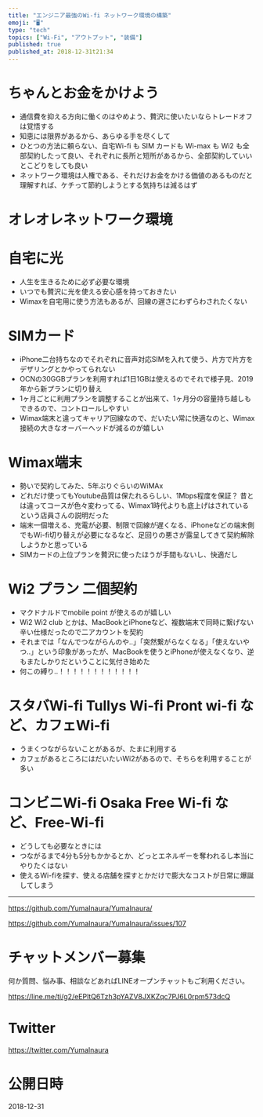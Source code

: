 ```yaml
---
title: "エンジニア最強のWi-fi ネットワーク環境の構築"
emoji: "🖥"
type: "tech"
topics: ["Wi-Fi", "アウトプット", "装備"]
published: true
published_at: 2018-12-31t21:34
---
```


# ちゃんとお金をかけよう

- 通信費を抑える方向に働くのはやめよう、贅沢に使いたいならトレードオフは覚悟する
- 知恵には限界があるから、あらゆる手を尽くして
- ひとつの方法に頼らない、自宅Wi-fi も SIM カードも Wi-max も Wi2 も全部契約したって良い、それぞれに長所と短所があるから、全部契約していいとこどりをしても良い
- ネットワーク環境は人権である、それだけお金をかける価値のあるものだと理解すれば、ケチって節約しようとする気持ちは減るはず

# オレオレネットワーク環境

#  自宅に光

- 人生を生きるために必ず必要な環境
- いつでも贅沢に光を使える安心感を持っておきたい
- Wimaxを自宅用に使う方法もあるが、回線の遅さにわずらわされたくない

# SIMカード

- iPhone二台持ちなのでそれぞれに音声対応SIMを入れて使う、片方で片方をデザリングとかやってられない
- OCNの30GGBプランを利用すれば1日1GBは使えるのでそれで様子見、2019年から新プランに切り替え
- 1ヶ月ごとに利用プランを調整することが出来て、1ヶ月分の容量持ち越しもできるので、コントロールしやすい
- Wimax端末と違ってキャリア回線なので、だいたい常に快適なのと、Wimax接続の大きなオーバーヘッドが減るのが嬉しい

# Wimax端末

- 勢いで契約してみた、5年ぶりぐらいのWiMAx
- どれだけ使ってもYoutube品質は保たれるらしい、1Mbps程度を保証？ 昔とは違ってコースが色々変わってる、Wimax1時代よりも底上げはされているという店員さんの説明だった
- 端末一個増える、充電が必要、制限で回線が遅くなる、iPhoneなどの端末側でもWi-fi切り替えが必要になるなど、足回りの悪さが露呈してきて契約解除しようかと思っている
-  SIMカードの上位プランを贅沢に使ったほうが手間もないし、快適だし

# Wi2 プラン 二個契約

- マクドナルドでmobile point が使えるのが嬉しい
- Wi2 Wi2 club  とかは、MacBookとiPhoneなど、複数端末で同時に繋げない辛い仕様だったので二アカウントを契約
- それまでは「なんでつながらんのや‥」「突然繋がらなくなる」「使えないやつ‥」という印象があったが、MacBookを使うとiPhoneが使えなくなり、逆もまたしかりだということに気付き始めた
- 何この縛り‥！！！！！！！！！！！！

# スタバWi-fi Tullys Wi-fi Pront wi-fi など、カフェWi-fi

- うまくつながらないことがあるが、たまに利用する
- カフェがあるところにはだいたいWi2があるので、そちらを利用することが多い

# コンビニWi-fi Osaka Free Wi-fi など、Free-Wi-fi

- どうしても必要なときには
- つながるまで4分も5分もかかるとか、どっとエネルギーを奪われるし本当にやりたくはない
- 使えるWi-fiを探す、使える店舗を探すとかだけで膨大なコストが日常に爆誕してしまう


---

https://github.com/YumaInaura/YumaInaura/

https://github.com/YumaInaura/YumaInaura/issues/107








<!-- Update From Qiita API -->

# チャットメンバー募集


何か質問、悩み事、相談などあればLINEオープンチャットもご利用ください。

https://line.me/ti/g2/eEPltQ6Tzh3pYAZV8JXKZqc7PJ6L0rpm573dcQ





# Twitter


https://twitter.com/YumaInaura


<!-- Update From Qiita API -->



# 公開日時

2018-12-31
